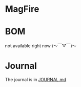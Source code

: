 # MagFire



# BOM
not available right now (～￣▽￣)～

# Journal
The journal is in [JOURNAL.md](JOURNAL.md)
